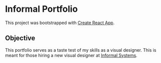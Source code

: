 # Informal Portfolio

This project was bootstrapped with [Create React App](https://github.com/facebook/create-react-app).

## Objective

This portfolio serves as a taste test of my skills as a visual designer. This is meant for those hiring a new visual designer at [Informal Systems](https://informal.systems).
